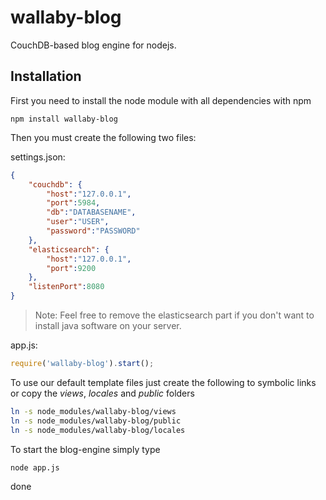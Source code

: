 wallaby-blog
============

CouchDB-based blog engine for nodejs.

Installation
------------

First you need to install the node module with all dependencies with npm

    npm install wallaby-blog

Then you must create the following two files:

settings.json:

```json
{
    "couchdb": {
        "host":"127.0.0.1",
        "port":5984,
        "db":"DATABASENAME",
        "user":"USER",
        "password":"PASSWORD"
    },
    "elasticsearch": {
        "host":"127.0.0.1",
        "port":9200
    },
    "listenPort":8080
}
```

> Note: Feel free to remove the elasticsearch part if you don't want to install java software on your server.

app.js:

```javascript
require('wallaby-blog').start();
```

To use our default template files just create the following to symbolic links or copy the *views*, *locales* and *public* folders

```bash
ln -s node_modules/wallaby-blog/views
ln -s node_modules/wallaby-blog/public
ln -s node_modules/wallaby-blog/locales
```

To start the blog-engine simply type

```bash
node app.js
```

done
